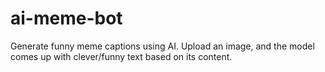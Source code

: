 # ai-meme-bot
Generate funny meme captions using AI. Upload an image, and the model comes up with clever/funny text based on its content.
